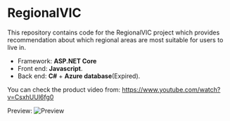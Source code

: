# RegionalVIC
This repository contains code for the RegionalVIC project which provides recommendation about which regional areas are most suitable for users to live in. 
* Framework: **ASP.NET Core**
* Front end: **Javascript**. 
* Back end: **C#** + **Azure database**(Expired).

You can check the product video from: https://www.youtube.com/watch?v=CsxhUUl6fg0


Preview:
![Preview](/Video_20190820_012608_704.gif)
